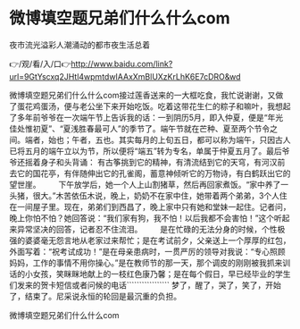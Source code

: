 # 微博填空题兄弟们什么什么com
夜市流光溢彩人潮涌动的都市夜生活总着

👉/观/看/入/口👉http://www.baidu.com/link?url=9GtYscxq2JHtl4wpmtdwIAAxXmBlUXzKrLhK6E7cDRO&wd

微博填空题兄弟们什么什么com接过莲香送来的一大框吃食，我忙说谢谢，又做了蛋花鸡蛋汤，便与老公坐下来开始吃饭。吃着这带花生仁的粽子和嘛叶，我想起了多年前爷爷在一次端午节上告诉我的话：一到阴历5月，即入仲夏，便是“年光佳处惟初夏”、“夏浅胜春最可人”的季节了。端午节就在芒种、夏至两个节令之间。端者，始也；午者，五也。其实每月的上旬五日，都可以称为端午，只因古人已将五月的端午立以为节，所以便将“端五”转为专名，单属于仲夏五月了。最后爷爷还摇着身子和头背诵：
有古筝挑到它的精神，有清流结到它的天穹，有河汉前去它的国花亭，有伴随伸出它的孔雀阁，蓄意神倾听它的万物诗，有白鹤跃出它的望世崖。
　　下午放学后，她一个人上山割猪草，然后再回家煮饭。“家中养了一头猪，很大。”木苦依伍木说，晚上，奶奶不在家中住，她带着两个弟弟，3个人住在一间屋子里。现在，弟弟们到西昌了，晚上家中只有她和堂妹一起住。记者问，晚上你怕不怕？她回答说：“我们家有狗，我不怕！以后我都不会害怕！”这个听起来异常坚决的回答，记者忍不住流泪。
　　是在忙碌的无法分身的时候，个性极强的婆婆毫无怨言地从老家过来帮忙；是在考试前夕，父亲送上一个厚厚的红包，外面写着：“祝考试成功！”是在母亲患病时，一贯严厉的领导对我说：“专心照顾妈妈，工作的事情不用你操心。”是在教师节的那一天，那个调皮的刚刚被我抓来训话的小女孩，笑眯眯地献上的一枝红色康乃馨；是在每个假日，早已经毕业的学生们发来的贺卡短信或者问候的电话`````````````````
梦了，醒了，哭了，笑了，开始了，结束了。尼采说永恒的轮回是最沉重的负担。

微博填空题兄弟们什么什么com

